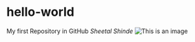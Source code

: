 # hello-world
My first Repository in GitHub
*Sheetal Shinde*
![This is an image](https://myoctocat.com/assets/images/base-octocat.svg)

